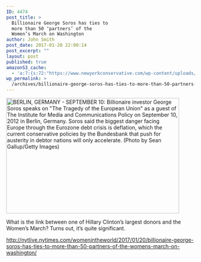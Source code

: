 ```yaml
---
ID: 4474
post_title: >
  Billionaire George Soros has ties to
  more than 50 ‘partners’ of the
  Women’s March on Washington
author: John Smith
post_date: 2017-01-20 22:08:14
post_excerpt: ""
layout: post
published: true
amazonS3_cache:
  - 'a:7:{s:72:"https://www.newyorkconservative.com/wp-content/uploads/2017/01/soros.jpg";i:4475;s:90:"https://s3.amazonaws.com/newyorkconservative/wp-content/uploads/2017/01/20220635/soros.jpg";i:4475;s:113:"https://www.nytimes.com/2017/01/09/us/womens-march-on-washington-opens-contentious-dialogues-about-race.html?_r=0";a:1:{s:9:"timestamp";i:1484968094;}s:213:"https://www.washingtonpost.com/opinions/im-an-anti-abortion-feminist-ill-walk-at-the-womens-march-whether-organizers-like-it-or-not/2017/01/18/453275a6-dd97-11e6-ad42-f3375f271c9c_story.html?utm_term=.66c911fb8551";a:1:{s:9:"timestamp";i:1484968094;}s:126:"http://www.thedailybeast.com/articles/2016/10/29/i-m-a-muslim-reformer-why-am-i-being-smeared-as-an-anti-muslim-extremist.html";a:1:{s:9:"timestamp";i:1484968094;}s:124:"http://www.slate.com/blogs/xx_factor/2017/01/19/the_women_s_march_has_announced_its_official_route_and_list_of_speakers.html";a:1:{s:9:"timestamp";i:1484968094;}s:108:"http://www.cnbc.com/2017/01/19/george-soros-calls-donald-trump-a-would-be-dictator-who-is-going-to-fail.html";a:1:{s:9:"timestamp";i:1484968094;}}'
wp_permalink: >
  /archives/billionaire-george-soros-has-ties-to-more-than-50-partners-of-the-womens-march-on-washington/
---
```

<a href="https://www.newyorkconservative.com/wp-content/uploads/2017/01/soros.jpg"><img class=" wp-image-4475" src="https://www.newyorkconservative.com/wp-content/uploads/2017/01/soros.jpg" alt="BERLIN, GERMANY - SEPTEMBER 10: Billionaire investor George Soros speaks on &quot;The Tragedy of the European Union&quot; as a guest of The Institute for Media and Communications Policy on September 10, 2012 in Berlin, Germany. Soros said the biggest danger facing Europe through the Eurozone debt crisis is deflation, which the current conservative policies by the Bundesbank that push for austerity in debtor nations will only accelerate. (Photo by Sean Gallup/Getty Images)" width="462" height="308" /></a>

What is the link between one of Hillary Clinton’s largest donors and the Women’s March? Turns out, it’s quite significant.

<a href="http://nytlive.nytimes.com/womenintheworld/2017/01/20/billionaire-george-soros-has-ties-to-more-than-50-partners-of-the-womens-march-on-washington/">http://nytlive.nytimes.com/womenintheworld/2017/01/20/billionaire-george-soros-has-ties-to-more-than-50-partners-of-the-womens-march-on-washington/</a>